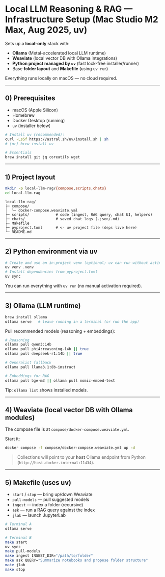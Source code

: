 # Local LLM Reasoning & RAG — Infrastructure Setup (Mac Studio M2 Max, Aug 2025, **uv**)

Sets up a **local-only** stack with:
- **Ollama** (Metal-accelerated local LLM runtime)
- **Weaviate** (local vector DB with Ollama integrations)
- **Python project managed by `uv`** (fast lock-free installer/runner)
- Base **folder layout** and **Makefile** (using `uv run`)

Everything runs locally on macOS — no cloud required.

---

## 0) Prerequisites

- macOS (Apple Silicon)
- Homebrew
- Docker Desktop (running)
- `uv` (installer below)

```bash
# Install uv (recommended):
curl -LsSf https://astral.sh/uv/install.sh | sh
# (or) brew install uv
```

```bash
# Essentials
brew install git jq coreutils wget
```

---

## 1) Project layout

```bash
mkdir -p local-llm-rag/{compose,scripts,chats}
cd local-llm-rag
```

```
local-llm-rag/
├─ compose/
│  └─ docker-compose.weaviate.yml
├─ scripts/            # code (ingest, RAG query, chat UI, helpers)
├─ chats/              # saved chat logs (.json/.md)
├─ Makefile
├─ pyproject.toml      # <- uv project file (deps live here)
└─ README.md
```

---

## 2) Python environment via uv

```bash
# Create and use an in-project venv (optional; uv can run without activation)
uv venv .venv
# Install dependencies from pyproject.toml
uv sync
```

You can run everything with `uv run` (no manual activation required).

---

## 3) Ollama (LLM runtime)

```bash
brew install ollama
ollama serve   # leave running in a terminal (or run the app)
```

Pull recommended models (reasoning + embeddings):

```bash
# Reasoning
ollama pull qwen3:14b
ollama pull phi4:reasoning-14b || true
ollama pull deepseek-r1:14b || true

# Generalist fallback
ollama pull llama3.1:8b-instruct

# Embeddings for RAG
ollama pull bge-m3 || ollama pull nomic-embed-text
```

Tip: `ollama list` shows installed models.

---

## 4) Weaviate (local vector DB with Ollama modules)

The compose file is at `compose/docker-compose.weaviate.yml`.

Start it:

```bash
docker compose -f compose/docker-compose.weaviate.yml up -d
```

> Collections will point to your **host** Ollama endpoint from Python (`http://host.docker.internal:11434`).

---

## 5) Makefile (uses uv)

- `start` / `stop` — bring up/down Weaviate
- `pull-models` — pull suggested models
- `ingest` — index a folder (recursive)
- `ask` — run a RAG query against the index
- `jlab` — launch JupyterLab

```bash
# Terminal A
ollama serve

# Terminal B
make start
uv sync
make pull-models
make ingest INGEST_DIR="/path/to/folder"
make ask QUERY="Summarize notebooks and propose folder structure"
make jlab
make stop
```
